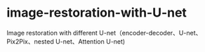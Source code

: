 # image-restoration-with-U-net
Image restoration  with different U-net（encoder-decoder、U-net、Pix2Pix、nested U-net、Attention U-net)
